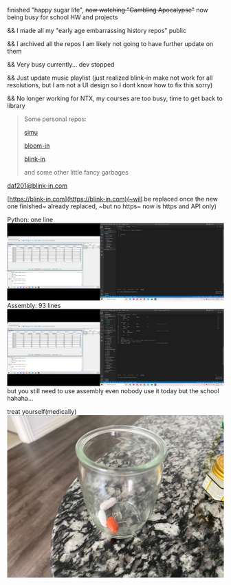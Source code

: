 finished "happy sugar life", ~~now watching "Gambling Apocalypse"~~ now being busy for school HW and projects

&& I made all my "early age embarrassing history repos" public 

&& I archived all the repos I am likely not going to have further update on them

&& Very busy currently... dev stopped

&& Just update music playlist (just realized blink-in make not work for all resolutions, but I am not a UI design so I dont know how to fix this sorry)

&& No longer working for NTX, my courses are too busy, time to get back to library

[//]: # (&& A project I participated in designing started the test)

[//]: # (https://github.com/DAF201/DAF201/blob/main/images/5FE90B19-F08E-44C9-A10C-8E76C21A89BF.jpg)

> Some personal repos:
>
> [simu](https://github.com/DAF201/simu)
>
> [bloom-in](https://github.com/DAF201/bloom-in)
>
> [blink-in](https://github.com/DAF201/blink-in_v0.0.2)
>
> and some other little fancy garbages

daf201@blink-in.com

[https://blink-in.com](https://blink-in.com)(~will be replaced once the new one finished~ already replaced, ~but no https~ now is https and API only)

Python: one line
![](https://github.com/DAF201/DAF201/blob/main/images/Screenshot%20(261).png)
Assembly: 93 lines
![](https://github.com/DAF201/DAF201/blob/main/images/Screenshot%20(260).png)
but you still need to use assembly even nobody use it today but the school hahaha...

treat yourself(medically)
![](https://github.com/DAF201/DAF201/blob/main/images/1EB8CA75-F336-420A-B7FE-41BA381776CC.jpg)
<!-- 
No, I don't know android or any type of UI dev(that is why I self-taught JS ~actually most of my programming knowledge was self-taught~)

<details><summary>also if any of my co-worker is reading this because of my doc or what...</summary>
  
don't write something like
```javascript
function demo(x) {
    if (x == 0) {
        console.log('x = 0')
    } else {
        if (x == 1) {
            console.log('x = 1')
        } else {
            if (x == 2) {
                console.log('x = 2')
            }
        }
    }
}
var number = Math.floor(Math.random() * 3)
demo(number)
```
use if return instead
```javascript
function demo(x) {
    if (x == 0) {
        console.log('x = 0')
        return
    }
    if (x == 1) {
        console.log('x = 1')
        return
    }
    if (x == 2) {
        console.log('x = 2')
        return
    }
}
var number = Math.floor(Math.random() * 3)
demo(number)
```
Once I read 2000+ lines of if else to find a bug summer 2022 hahaha...
</detail>
 -->
